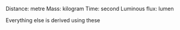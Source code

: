 Distance: metre
Mass: kilogram
Time: second
Luminous flux: lumen

Everything else is derived using these
